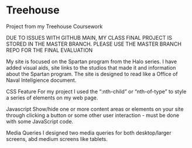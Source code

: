 # Treehouse
Project from my Treehouse Coursework

DUE TO ISSUES WITH GITHUB MAIN, MY CLASS FINAL PROJECT IS STORED IN THE MASTER BRANCH. 
PLEASE USE THE MASTER BRANCH REPO FOR THE FINAL EVALUATION

My site is focused on the Spartan program from the Halo series. I have added visual aids, 
site links to the studios that made it and information about the Spartan program. 
The site is designed to read like a Office of Naval Intellgience document.

CSS Feature 
For my project I used the “:nth-child” or “nth-of-type” to style a series of elements on my web page. 

Javascript
Show/hide one or more content areas or elements on your site through clicking a button or some other user interaction - must be done with some JavaScript code. 

Media Queries 
I designed two media queries for both desktop/larger screens, abd  medium screens like tablets. 

